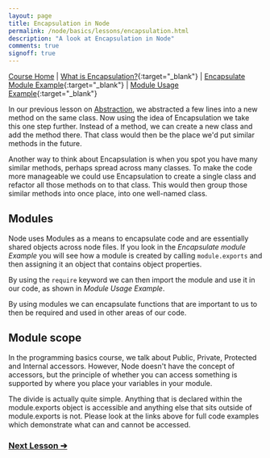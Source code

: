 ```yaml
---
layout: page
title: Encapsulation in Node
permalink: /node/basics/lessons/encapsulation.html
description: "A look at Encapsulation in Node"
comments: true
signoff: true
---
```

[Course Home](../../course) \| [What is Encapsulation?](/programming/lessons/encapsulation){:target="_blank"} \| [Encapsulate Module Example](https://github.com/mwinteringham/free-node-basics-course/blob/master/nodelessons/H_Encapsulated_Module.js){:target="_blank"} \| [Module Usage Example](https://github.com/mwinteringham/free-node-basics-course/blob/master/nodelessons/I_Encapsulation_Usage.js){:target="_blank"}

In our previous lesson on [Abstraction](../lessons/abstraction), we abstracted a few lines into a new method on the same class. Now using the idea of Encapsulation we take this one step further. Instead of a method, we can create a new class and add the method there. That class would then be the place we'd put similar methods in the future.

Another way to think about Encapsulation is when you spot you have many similar methods, perhaps spread across many classes. To make the code more manageable we could use Encapsulation to create a single class and refactor all those methods on to that class. This would then group those similar methods into once place, into one well-named class.

## Modules

Node uses Modules as a means to encapsulate code and are essentially shared objects across node files. If you look in the _Encapsulate module Example_ you will see how a module is created by calling ```module.exports``` and then assigning it an object that contains object properties.

By using the ```require``` keyword we can then import the module and use it in our code, as shown in _Module Usage Example_.

By using modules we can encapsulate functions that are important to us to then be required and used in other areas of our code.

## Module scope

In the programming basics course, we talk about Public, Private, Protected and Internal accessors. However, Node doesn't have the concept of accessors, but the principle of whether you can access something is supported by where you place your variables in your module.

The divide is actually quite simple. Anything that is declared within the module.exports object is accessible and anything else that sits outside of module.exports is not. Please look at the links above for full code examples which demonstrate what can and cannot be accessed.

### [Next Lesson &#10132;](../lessons/inheritance)
